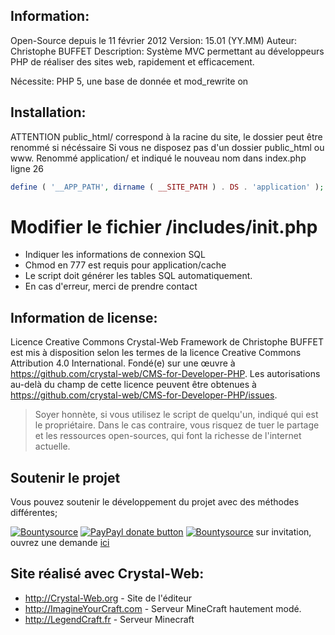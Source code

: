 ## Information:

Open-Source depuis le 11 février 2012
Version: 15.01		(YY.MM)
Auteur: Christophe BUFFET
Description: Système MVC permettant au développeurs PHP de réaliser des sites web, rapidement et efficacement.

Nécessite: PHP 5, une base de donnée et mod_rewrite on

## Installation:

ATTENTION public_html/ correspond à la racine du site, le dossier peut être renommé si nécéssaire
Si vous ne disposez pas d'un dossier public_html ou www. Renommé application/ et indiqué le nouveau nom dans index.php ligne 26 
```php
define ( '__APP_PATH', dirname ( __SITE_PATH ) . DS . 'application' );
```


# Modifier le fichier /includes/init.php

* Indiquer les informations de connexion SQL
* Chmod en 777 est requis pour application/cache
* Le script doit générer les tables SQL automatiquement.
* En cas d'erreur, merci de prendre contact

## Information de license:

Licence Creative Commons
Crystal-Web Framework de Christophe BUFFET est mis à disposition selon les termes de la licence Creative Commons Attribution 4.0 International.
Fondé(e) sur une œuvre à https://github.com/crystal-web/CMS-for-Developer-PHP.
Les autorisations au-delà du champ de cette licence peuvent être obtenues à https://github.com/crystal-web/CMS-for-Developer-PHP/issues.


> Soyer honnète, si vous utilisez le script de quelqu'un, indiqué qui est le propriétaire.
> Dans le cas contraire, vous risquez de tuer le partage et les ressources open-sources, qui font la richesse de l'internet actuelle.

## Soutenir le projet

Vous pouvez soutenir le développement du projet avec des méthodes différentes;

[![Bountysource](https://img.shields.io/badge/Bountysource-donate-green.svg?style=plastic)](https://www.bountysource.com/teams/crystal-web-service/issues) [![PayPayl donate button](https://img.shields.io/badge/paypal-donate-green.svg?style=plastic)](https://www.paypal.com/cgi-bin/webscr?cmd=_s-xclick&hosted_button_id=2J3ZZU4N9HUHW "Donate once-off to this project using Paypal")
[![Bountysource](https://img.shields.io/badge/TeamAlpha-SlacK-green.svg?style=plastic)](https://crystalwebframework.slack.com) sur invitation, ouvrez une demande [ici](https://github.com/crystal-web/Crystal-Web-PHP-Framework/pulls)

## Site réalisé avec Crystal-Web: 

* http://Crystal-Web.org - Site de l'éditeur
* http://ImagineYourCraft.com - Serveur MineCraft hautement modé.
* http://LegendCraft.fr - Serveur Minecraft 
